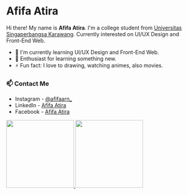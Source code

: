 # Afifa Atira

Hi there! My name is **Afifa Atira**. I'm a college student from [Universitas Singaperbangsa Karawang](https://unsika.ac.id/). Currently interested on UI/UX Design and Front-End Web.

- 🌱 I'm currently learning UI/UX Design and Front-End Web.
- 🥅 Enthusiast for learning something new.
- ⚡ Fun fact: I love to drawing, watching animes, also movies.

### 📫 Contact Me
- Instagram - [@afifaarn_](https://www.instagram.com/afifaarn_/)
- LinkedIn - [Afifa Atira](https://www.linkedin.com/in/afifa-atira-535b951a3/)
- Facebook - [Afifa Atira](https://www.facebook.com/afifa.atira.9)

<p align="left">
<a href="https://github.com/arinnf">
  <img height="180em" src="https://github-readme-stats-eight-theta.vercel.app/api?username=gilangadhan&show_icons=true&theme=algolia&include_all_commits=true&count_private=true"/>
  <img height="180em" src="https://github-readme-stats-eight-theta.vercel.app/api/top-langs/?username=gilangadhan&layout=compact&langs_count=8&theme=algolia"/>
</a>
</p>
